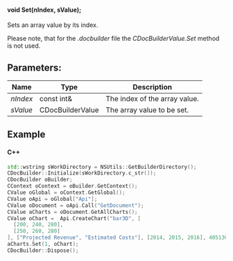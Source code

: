 #### void Set(nIndex, sValue);

Sets an array value by its index.

Please note, that for the *.docbuilder* file the *CDocBuilderValue.Set* method is not used.

## Parameters:

| Name     | Type             | Description                   |
| -------- | ---------------- | ----------------------------- |
| *nIndex* | const int&       | The index of the array value. |
| *sValue* | CDocBuilderValue | The array value to be set.    |

## Example

#### C++

```c++
std::wstring sWorkDirectory = NSUtils::GetBuilderDirectory();
CDocBuilder::Initialize(sWorkDirectory.c_str());
CDocBuilder oBuilder;
CContext oContext = oBuilder.GetContext();
CValue oGlobal = oContext.GetGlobal();
CValue oApi = oGlobal["Api"];
CValue oDocument = oApi.Call("GetDocument");
CValue aCharts = oDocument.GetAllCharts(); 
CValue oChart =  Api.CreateChart("bar3D", [
  [200, 240, 280],
  [250, 260, 280]
], ["Projected Revenue", "Estimated Costs"], [2014, 2015, 2016], 4051300, 2347595, 24);
aCharts.Set(1, oChart);
CDocBuilder::Dispose();
```
